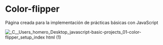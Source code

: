 # Color-flipper
Página creada para la implementación de prácticas básicas con JavaScript


![_C__Users_homero_Desktop_javascript-basic-projects_01-color-flipper_setup_index html (1)](https://user-images.githubusercontent.com/96498455/149680792-f3a22d05-9e38-495e-b81d-3b311983bf5d.png)
